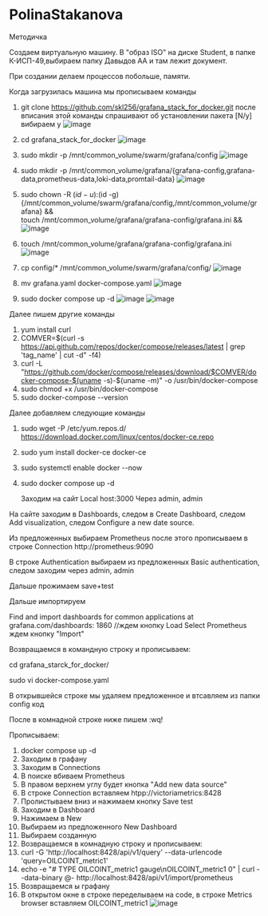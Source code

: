 # PolinaStakanova

Методичка 

Создаем виртуальную машину. В "образ ISO" на диске Student, в папке К-ИСП-49,выбираем папку Давыдов АА и там лежит документ.

При создании делаем процессов побольше, памяти.

Когда загрузилась машина мы прописываем команды 

1) git clone https://github.com/skl256/grafana_stack_for_docker.git 
   после вписания этой команды спрашивают об установлении пакета [N/y] вибираем y
![image](https://github.com/user-attachments/assets/a094b1e1-fbae-4aff-ad44-a19c78b5d4e1)

2) cd grafana_stack_for_docker
  ![image](https://github.com/user-attachments/assets/936bb14a-6479-4ea1-a7b2-bd6087586682)
 
3) sudo mkdir -p /mnt/common_volume/swarm/grafana/config
   ![image](https://github.com/user-attachments/assets/e8c8078e-1cf6-4019-8136-2af990990800)

4) sudo mkdir -p /mnt/common_volume/grafana/{grafana-config,grafana-data,prometheus-data,loki-data,promtail-data} 
![image](https://github.com/user-attachments/assets/6a9bd0fc-2e22-4b64-a6d4-131036525bde)

5) sudo chown -R $(id -u):$(id -g) {/mnt/common_volume/swarm/grafana/config,/mnt/common_volume/grafana} && \
touch /mnt/common_volume/grafana/grafana-config/grafana.ini && \
![image](https://github.com/user-attachments/assets/126e9fe3-bf9f-4a42-8884-1f38a7372c4c)

6) touch /mnt/common_volume/grafana/grafana-config/grafana.ini 
   ![image](https://github.com/user-attachments/assets/45042295-f2ab-40cd-a2ef-634106663b1b)

7) cp config/* /mnt/common_volume/swarm/grafana/config/ 
![image](https://github.com/user-attachments/assets/8f05b63c-c981-411b-a943-91f91fac8e07)

8) mv grafana.yaml docker-compose.yaml 
![image](https://github.com/user-attachments/assets/0b54a2eb-2a08-47f1-bb4f-b80e08d039a6)

10)  sudo docker compose up -d
![image](https://github.com/user-attachments/assets/0c570ab8-a834-451d-a2a9-01df103301cc)
![image](https://github.com/user-attachments/assets/39bf2dfa-9e11-4095-8283-0710cab17667)

Далее пишем другие команды
1) yum install curl
2) COMVER=$(curl -s https://api.github.com/repos/docker/compose/releases/latest | grep 'tag_name' | cut -d\" -f4)
3) curl -L "https://github.com/docker/compose/releases/download/$COMVER/docker-compose-$(uname -s)-$(uname -m)" -o /usr/bin/docker-compose
4) sudo chmod +x /usr/bin/docker-compose
5) sudo docker-compose --version

Далее добавляем следующие команды
1) sudo wget -P /etc/yum.repos.d/ https://download.docker.com/linux/centos/docker-ce.repo
2) sudo yum install docker-ce docker-ce
3) sudo systemctl enable docker --now
4) sudo docker compose up -d

   Заходим на сайт Local host:3000
Через admin, admin

На сайте заходим в Dashboards, следом в Create Dashboard, следом Add visualization, следом Configure a new date source.

Из предложенных выбираем Prometheus после этого прописываем в строке Connection http://prometheus:9090

В  строке Authentication выбираем из предложенных Basic authentication, следом заходим через admin, admin

Дальше прожимаем save+test

Дальше импортируем 

Find and import dashboards for common applications at grafana.com/dashboards: 1860  //ждем кнопку Load
Select Prometheus
ждем кнопку "Import"

Возвращаемся в командную строку и прописываем: 

cd grafana_starck_for_docker/

sudo vi docker-compose.yaml

В открывшейся строке мы удаляем предложенное и втсавляем из папки config код

После в комнадной строке ниже пишем :wq!

Прописываем:
1. docker compose up -d
2. Заходим в графану
3. Заходим в Connections
4. В поиске вбиваем Prometheus
5. В правом верхнем углу будет кнопка "Add new data source"
6. В строке Connection вставляем htpp://victoriametrics:8428
7. Пролистываем вниз и нажимаем кнопку Save test
8. Заходим в Dashboard
9. Нажимаем в New
10. Выбираем из предложенного New Dashboard
11. Выбираем созданную
12. Возвращаемся в комнадную строку и прописываем:
13. curl -G 'http://localhost:8428/api/v1/query' --data-urlencode 'query=OILCOINT_metric1'
14. echo -e "# TYPE OILCOINT_metric1 gauge\nOILCOINT_metric1 0" | curl --data-binary @- http://localhost:8428/api/v1/import/prometheus
15. Возвращаемся ы графану
16. В открытом окне в строке переделываем на code, в строке Metrics browser вставляем OILCOINT_metric1
      ![image](https://github.com/user-attachments/assets/656b2cab-e1d9-439d-aa09-0b93ee93600e)

